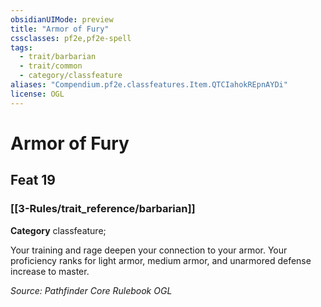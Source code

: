 ```yaml
---
obsidianUIMode: preview
title: "Armor of Fury"
cssclasses: pf2e,pf2e-spell
tags:
  - trait/barbarian
  - trait/common
  - category/classfeature
aliases: "Compendium.pf2e.classfeatures.Item.QTCIahokREpnAYDi"
license: OGL
---
```

# Armor of Fury
## Feat 19
### [[3-Rules/trait_reference/barbarian]]

**Category** classfeature; 




Your training and rage deepen your connection to your armor. Your proficiency ranks for light armor, medium armor, and unarmored defense increase to master.

*Source: Pathfinder Core Rulebook*
*OGL*